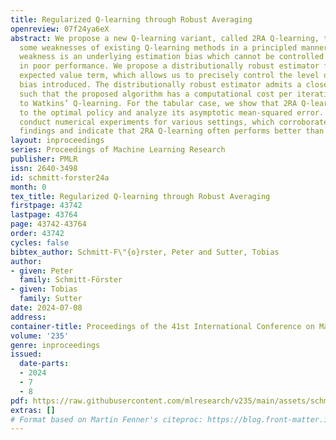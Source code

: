 ```yaml
---
title: Regularized Q-learning through Robust Averaging
openreview: 07f24ya6eX
abstract: We propose a new Q-learning variant, called 2RA Q-learning, that addresses
  some weaknesses of existing Q-learning methods in a principled manner. One such
  weakness is an underlying estimation bias which cannot be controlled and often results
  in poor performance. We propose a distributionally robust estimator for the maximum
  expected value term, which allows us to precisely control the level of estimation
  bias introduced. The distributionally robust estimator admits a closed-form solution
  such that the proposed algorithm has a computational cost per iteration comparable
  to Watkins’ Q-learning. For the tabular case, we show that 2RA Q-learning converges
  to the optimal policy and analyze its asymptotic mean-squared error. Lastly, we
  conduct numerical experiments for various settings, which corroborate our theoretical
  findings and indicate that 2RA Q-learning often performs better than existing methods.
layout: inproceedings
series: Proceedings of Machine Learning Research
publisher: PMLR
issn: 2640-3498
id: schmitt-forster24a
month: 0
tex_title: Regularized Q-learning through Robust Averaging
firstpage: 43742
lastpage: 43764
page: 43742-43764
order: 43742
cycles: false
bibtex_author: Schmitt-F\"{o}rster, Peter and Sutter, Tobias
author:
- given: Peter
  family: Schmitt-Förster
- given: Tobias
  family: Sutter
date: 2024-07-08
address:
container-title: Proceedings of the 41st International Conference on Machine Learning
volume: '235'
genre: inproceedings
issued:
  date-parts:
  - 2024
  - 7
  - 8
pdf: https://raw.githubusercontent.com/mlresearch/v235/main/assets/schmitt-forster24a/schmitt-forster24a.pdf
extras: []
# Format based on Martin Fenner's citeproc: https://blog.front-matter.io/posts/citeproc-yaml-for-bibliographies/
---
```

